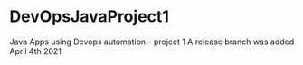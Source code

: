 # DevOpsJavaProject1
Java Apps using Devops automation - project 1
A release branch was added April 4th 2021
